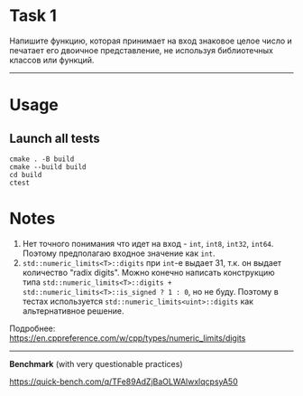# Task 1
Напишите функцию, которая принимает на вход знаковое целое число и печатает его двоичное
представление, не используя библиотечных классов или функций.

---

# Usage
## Launch all tests
```
cmake . -B build
cmake --build build
cd build
ctest
```

# Notes
1. Нет точного понимания что идет на вход - `int`, `int8`, `int32`, `int64`. Поэтому предполагаю входное значение как `int`.
2. `std::numeric_limits<T>::digits` при `int`-е выдает 31, т.к. он выдает количество "radix digits".
Можно конечно написать конструкцию типа ```std::numeric_limits<T>::digits + std::numeric_limits<T>::is_signed ? 1 : 0```, но не буду.
Поэтому в тестах используется `std::numeric_limits<uint>::digits` как альтернативное решение.

Подробнее:
https://en.cppreference.com/w/cpp/types/numeric_limits/digits


---

**Benchmark** (with very questionable practices)

https://quick-bench.com/q/TFe89AdZjBaOLWAlwxlqcpsyA50